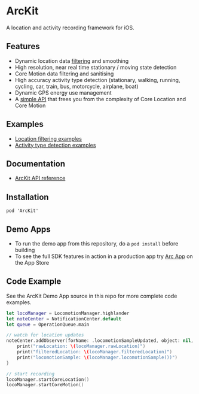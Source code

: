 # ArcKit

A location and activity recording framework for iOS.

## Features

- Dynamic location data [filtering](https://en.wikipedia.org/wiki/Kalman_filter) and smoothing 
- High resolution, near real time stationary / moving state detection 
- Core Motion data filtering and sanitising
- High accuracy activity type detection (stationary, walking, running, cycling, car, train, bus,
  motorcycle, airplane, boat)
- Dynamic GPS energy use management
- A [simple API](https://sobri909.github.io/ArcKit/) that frees you from the complexity of Core
  Location and Core Motion

## Examples

- [Location filtering 
  examples](https://github.com/sobri909/ArcKit/blob/master/LocationFilteringExamples.md)
- [Activity type detection examples](https://github.com/sobri909/ArcKit/blob/master/ActivityTypeClassifierExamples.md)

## Documentation 

- [ArcKit API reference](https://sobri909.github.io/ArcKit/)

## Installation

`pod 'ArcKit'`

## Demo Apps

- To run the demo app from this repository, do a `pod install` before building
- To see the full SDK features in action in a production app try
  [Arc App](https://itunes.apple.com/app/arc-app-location-activity-tracker/id1063151918?mt=8) 
  on the App Store

## Code Example 

See the ArcKit Demo App source in this repo for more complete code examples.

```swift
let locoManager = LocomotionManager.highlander
let noteCenter = NotificationCenter.default
let queue = OperationQueue.main 

// watch for location updates
noteCenter.addObserver(forName: .locomotionSampleUpdated, object: nil, queue: queue) { _ in
    print("rawLocation: \(locoManager.rawLocation)")
    print("filteredLocation: \(locoManager.filteredLocation)")
    print("locomotionSample: \(locoManager.locomotionSample())")
}

// start recording
locoManager.startCoreLocation()
locoManager.startCoreMotion()
```

